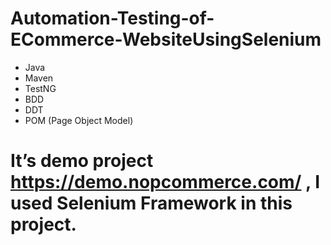 # Automation-Testing-of-ECommerce-WebsiteUsingSelenium
- Java
- Maven
- TestNG
- BDD
- DDT 
- POM (Page Object Model)
# It’s demo project https://demo.nopcommerce.com/ , I used Selenium Framework in this project.

